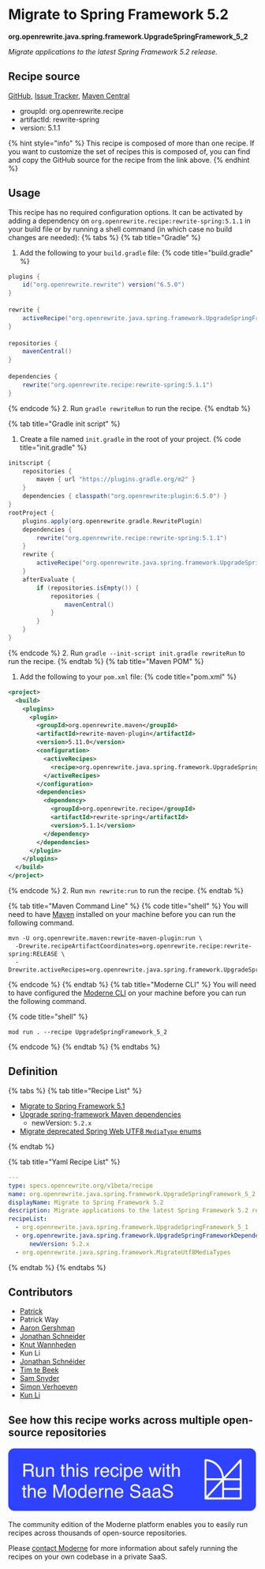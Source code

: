 # Migrate to Spring Framework 5.2

**org.openrewrite.java.spring.framework.UpgradeSpringFramework\_5\_2**

_Migrate applications to the latest Spring Framework 5.2 release._

## Recipe source

[GitHub](https://github.com/openrewrite/rewrite-spring/blob/main/src/main/resources/META-INF/rewrite/spring-framework-52.yml), [Issue Tracker](https://github.com/openrewrite/rewrite-spring/issues), [Maven Central](https://central.sonatype.com/artifact/org.openrewrite.recipe/rewrite-spring/5.1.1/jar)

* groupId: org.openrewrite.recipe
* artifactId: rewrite-spring
* version: 5.1.1

{% hint style="info" %}
This recipe is composed of more than one recipe. If you want to customize the set of recipes this is composed of, you can find and copy the GitHub source for the recipe from the link above.
{% endhint %}

## Usage

This recipe has no required configuration options. It can be activated by adding a dependency on `org.openrewrite.recipe:rewrite-spring:5.1.1` in your build file or by running a shell command (in which case no build changes are needed): 
{% tabs %}
{% tab title="Gradle" %}
1. Add the following to your `build.gradle` file:
{% code title="build.gradle" %}
```groovy
plugins {
    id("org.openrewrite.rewrite") version("6.5.0")
}

rewrite {
    activeRecipe("org.openrewrite.java.spring.framework.UpgradeSpringFramework_5_2")
}

repositories {
    mavenCentral()
}

dependencies {
    rewrite("org.openrewrite.recipe:rewrite-spring:5.1.1")
}
```
{% endcode %}
2. Run `gradle rewriteRun` to run the recipe.
{% endtab %}

{% tab title="Gradle init script" %}
1. Create a file named `init.gradle` in the root of your project.
{% code title="init.gradle" %}
```groovy
initscript {
    repositories {
        maven { url "https://plugins.gradle.org/m2" }
    }
    dependencies { classpath("org.openrewrite:plugin:6.5.0") }
}
rootProject {
    plugins.apply(org.openrewrite.gradle.RewritePlugin)
    dependencies {
        rewrite("org.openrewrite.recipe:rewrite-spring:5.1.1")
    }
    rewrite {
        activeRecipe("org.openrewrite.java.spring.framework.UpgradeSpringFramework_5_2")
    }
    afterEvaluate {
        if (repositories.isEmpty()) {
            repositories {
                mavenCentral()
            }
        }
    }
}
```
{% endcode %}
2. Run `gradle --init-script init.gradle rewriteRun` to run the recipe.
{% endtab %}
{% tab title="Maven POM" %}
1. Add the following to your `pom.xml` file:
{% code title="pom.xml" %}
```xml
<project>
  <build>
    <plugins>
      <plugin>
        <groupId>org.openrewrite.maven</groupId>
        <artifactId>rewrite-maven-plugin</artifactId>
        <version>5.11.0</version>
        <configuration>
          <activeRecipes>
            <recipe>org.openrewrite.java.spring.framework.UpgradeSpringFramework_5_2</recipe>
          </activeRecipes>
        </configuration>
        <dependencies>
          <dependency>
            <groupId>org.openrewrite.recipe</groupId>
            <artifactId>rewrite-spring</artifactId>
            <version>5.1.1</version>
          </dependency>
        </dependencies>
      </plugin>
    </plugins>
  </build>
</project>
```
{% endcode %}
2. Run `mvn rewrite:run` to run the recipe.
{% endtab %}

{% tab title="Maven Command Line" %}
{% code title="shell" %}
You will need to have [Maven](https://maven.apache.org/download.cgi) installed on your machine before you can run the following command.

```shell
mvn -U org.openrewrite.maven:rewrite-maven-plugin:run \
  -Drewrite.recipeArtifactCoordinates=org.openrewrite.recipe:rewrite-spring:RELEASE \
  -Drewrite.activeRecipes=org.openrewrite.java.spring.framework.UpgradeSpringFramework_5_2
```
{% endcode %}
{% endtab %}
{% tab title="Moderne CLI" %}
You will need to have configured the [Moderne CLI](https://docs.moderne.io/moderne-cli/cli-intro) on your machine before you can run the following command.

{% code title="shell" %}
```shell
mod run . --recipe UpgradeSpringFramework_5_2
```
{% endcode %}
{% endtab %}
{% endtabs %}

## Definition

{% tabs %}
{% tab title="Recipe List" %}
* [Migrate to Spring Framework 5.1](../../../java/spring/framework/upgradespringframework_5_1.md)
* [Upgrade spring-framework Maven dependencies](../../../java/spring/framework/upgradespringframeworkdependencies.md)
  * newVersion: `5.2.x`
* [Migrate deprecated Spring Web UTF8 `MediaType` enums](../../../java/spring/framework/migrateutf8mediatypes.md)

{% endtab %}

{% tab title="Yaml Recipe List" %}
```yaml
---
type: specs.openrewrite.org/v1beta/recipe
name: org.openrewrite.java.spring.framework.UpgradeSpringFramework_5_2
displayName: Migrate to Spring Framework 5.2
description: Migrate applications to the latest Spring Framework 5.2 release.
recipeList:
  - org.openrewrite.java.spring.framework.UpgradeSpringFramework_5_1
  - org.openrewrite.java.spring.framework.UpgradeSpringFrameworkDependencies:
      newVersion: 5.2.x
  - org.openrewrite.java.spring.framework.MigrateUtf8MediaTypes

```
{% endtab %}
{% endtabs %}

## Contributors
* [Patrick](mailto:patway99@gmail.com)
* Patrick Way
* [Aaron Gershman](mailto:aegershman@gmail.com)
* [Jonathan Schneider](mailto:jkschneider@gmail.com)
* [Knut Wannheden](mailto:knut@moderne.io)
* Kun Li
* [Jonathan Schnéider](mailto:jkschneider@gmail.com)
* [Tim te Beek](mailto:tim@moderne.io)
* [Sam Snyder](mailto:sam@moderne.io)
* [Simon Verhoeven](mailto:verhoeven.simon@gmail.com)
* [Kun Li](mailto:kun@moderne.io)


## See how this recipe works across multiple open-source repositories

[![Moderne Link Image](/.gitbook/assets/ModerneRecipeButton.png)](https://app.moderne.io/recipes/org.openrewrite.java.spring.framework.UpgradeSpringFramework_5_2)

The community edition of the Moderne platform enables you to easily run recipes across thousands of open-source repositories.

Please [contact Moderne](https://moderne.io/product) for more information about safely running the recipes on your own codebase in a private SaaS.
